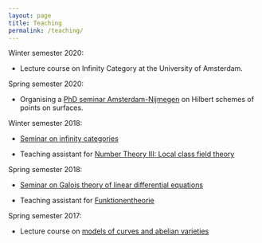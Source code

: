 ```yaml
---
layout: page
title: Teaching
permalink: /teaching/
---
```


Winter semester 2020:

* Lecture course on Infinity Category at the University of Amsterdam.

Spring semester 2020:

* Organising a [PhD seminar Amsterdam-Nijmegen](https://simon-pepin.github.io/teaching/hilbert_SS20.html) on Hilbert schemes of points on surfaces.

Winter semester 2018: 

* [Seminar on infinity categories](https://simon-pepin.github.io/teaching/inf_cats_WS18.html)

* Teaching assistant for [Number Theory III: Local class field theory](http://www.mi.fu-berlin.de/en/math/groups/arithmetic_geometry/teaching/numbthe_wise1819.html)

Spring semester 2018:

* [Seminar on Galois theory of linear differential equations](https://simon-pepin.github.io/teaching/diff_gal_FS18.html)

* Teaching assistant for [Funktionentheorie](http://www.math.fu-berlin.de/altmann/LEHRE/xx18_SS_FT/xx18_SS_FT.html)

Spring semester 2017:

* Lecture course on [models of curves and abelian varieties](https://simon-pepin.github.io/teaching/models_FS17.html)


